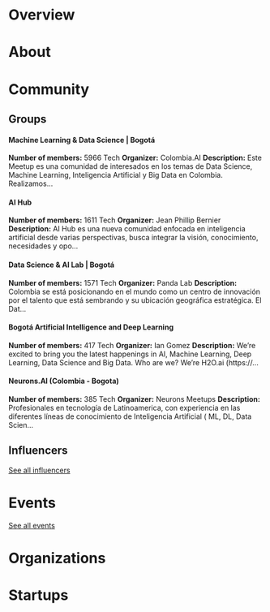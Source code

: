 <!-- TITLE: Bogota AI -->
<!-- SUBTITLE: ECOSYSTEM -->




<div class=CityPageSpecific>

# Overview
<div class=overview>

</div>

# About
<div class=status>

</div>

</div>

# Community

## Groups
<div class=groups>

#### Machine Learning & Data Science | Bogotá
**Number of members:** 5966
Tech
**Organizer:** Colombia.AI
**Description:** Este Meetup es una comunidad de interesados en los temas de Data Science, Machine Learning, Inteligencia Artificial y Big Data en Colombia. Realizamos...

#### AI Hub
**Number of members:** 1611
Tech
**Organizer:** Jean Phillip Bernier
**Description:** AI Hub es una nueva comunidad enfocada en inteligencia artificial desde varias perspectivas, busca integrar la visión, conocimiento, necesidades y opo...

#### Data Science & AI Lab | Bogotá
**Number of members:** 1571
Tech
**Organizer:** Panda Lab
**Description:** Colombia se está posicionando en el mundo como un centro de innovación por el talento que está sembrando y su ubicación geográfica estratégica. El Dat...

#### Bogotá Artificial Intelligence and Deep Learning
**Number of members:** 417
Tech
**Organizer:** Ian Gomez
**Description:** We’re excited to bring you the latest happenings in AI, Machine Learning, Deep Learning, Data Science and Big Data. Who are we? We’re H2O.ai (https://...

#### Neurons.AI (Colombia - Bogota)
**Number of members:** 385
Tech
**Organizer:** Neurons Meetups
**Description:** Profesionales en tecnología de Latinoamerica, con experiencia en las diferentes líneas de conocimiento de Inteligencia Artificial ( ML, DL, Data Scien...


</div>

## Influencers
<div class=influencers>


</div>

[See all influencers](./community)
# Events
<div class=events>


</div>

[See all events](./events)
# Organizations
<div class=organizations>


</div>

# Startups
<div class=startups>



</div>




